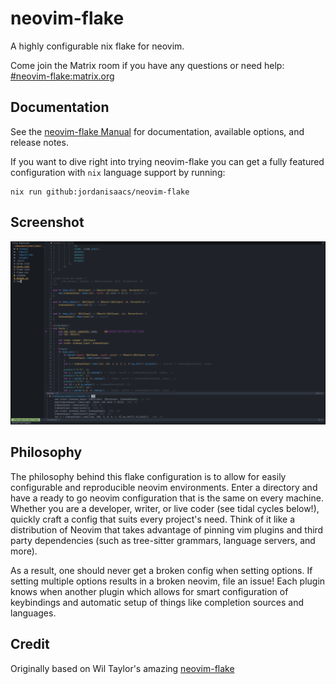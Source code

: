 # neovim-flake

A highly configurable nix flake for neovim.

Come join the Matrix room if you have any questions or need help: [#neovim-flake:matrix.org](https://matrix.to/#/#neovim-flake:matrix.org)

## Documentation

See the [neovim-flake Manual](https://jordanisaacs.github.io/neovim-flake/) for documentation, available options, and release notes.

If you want to dive right into trying neovim-flake you can get a fully featured configuration with `nix` language support by running:

```
nix run github:jordanisaacs/neovim-flake
```

## Screenshot

![screenshot](./screenshot.png)

## Philosophy

The philosophy behind this flake configuration is to allow for easily configurable and reproducible neovim environments. Enter a directory and have a ready to go neovim configuration that is the same on every machine. Whether you are a developer, writer, or live coder (see tidal cycles below!), quickly craft a config that suits every project's need. Think of it like a distribution of Neovim that takes advantage of pinning vim plugins and third party dependencies (such as tree-sitter grammars, language servers, and more).

As a result, one should never get a broken config when setting options. If setting multiple options results in a broken neovim, file an issue! Each plugin knows when another plugin which allows for smart configuration of keybindings and automatic setup of things like completion sources and languages.


## Credit

Originally based on Wil Taylor's amazing [neovim-flake](https://github.com/wiltaylor/neovim-flake)
